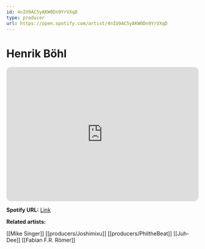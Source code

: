 ```yaml
---
id: 4nIU9AC5yAKW0Dn9YrVXqD
type: producer
url: https://open.spotify.com/artist/4nIU9AC5yAKW0Dn9YrVXqD
---
```

# Henrik Böhl

<iframe style="border-radius:12px" src="https://open.spotify.com/embed/artist/4nIU9AC5yAKW0Dn9YrVXqD" width="100%" height="352" frameBorder="0" allowfullscreen="" allow="autoplay; clipboard-write; encrypted-media; fullscreen; picture-in-picture" loading="lazy"></iframe>

**Spotify URL:** [Link](https://open.spotify.com/artist/4nIU9AC5yAKW0Dn9YrVXqD)

**Related artists:**

[[Mike Singer]]
[[producers/Joshimixu]]
[[producers/PhiltheBeat]]
[[Juh-Dee]]
[[Fabian F.R. Römer]]
